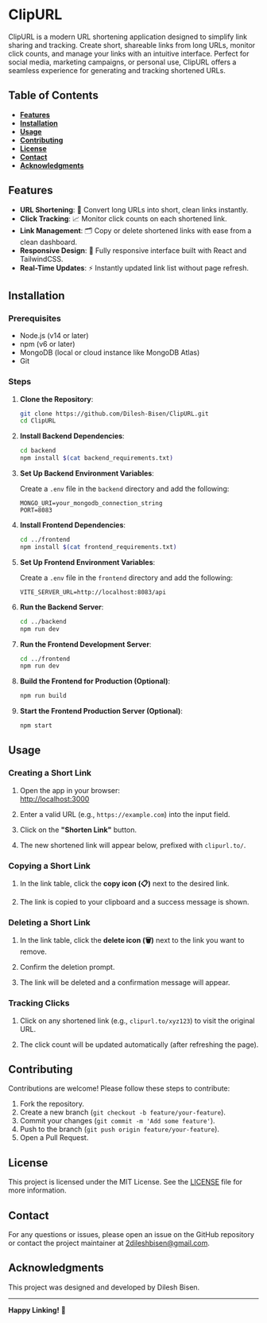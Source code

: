 # ClipURL

ClipURL is a modern URL shortening application designed to simplify link sharing and tracking. Create short, shareable links from long URLs, monitor click counts, and manage your links with an intuitive interface. Perfect for social media, marketing campaigns, or personal use, ClipURL offers a seamless experience for generating and tracking shortened URLs.

## **Table of Contents**

- [**Features**](#features)
- [**Installation**](#installation)
- [**Usage**](#usage)
- [**Contributing**](#contributing)
- [**License**](#license)
- [**Contact**](#contact)
- [**Acknowledgments**](#acknowledgments)

## **Features**

- **URL Shortening**: 🔗 Convert long URLs into short, clean links instantly.
- **Click Tracking**: 📈 Monitor click counts on each shortened link.
- **Link Management**: 🗂️ Copy or delete shortened links with ease from a clean dashboard.
- **Responsive Design**: 📱 Fully responsive interface built with React and TailwindCSS.
- **Real-Time Updates**: ⚡ Instantly updated link list without page refresh.

## **Installation**

### **Prerequisites**

- Node.js (v14 or later)  
- npm (v6 or later)  
- MongoDB (local or cloud instance like MongoDB Atlas)  
- Git

### **Steps**

1. **Clone the Repository**:

    ```sh
    git clone https://github.com/Dilesh-Bisen/ClipURL.git
    cd ClipURL
    ```

2. **Install Backend Dependencies**:

    ```sh
    cd backend
    npm install $(cat backend_requirements.txt)
    ```

3. **Set Up Backend Environment Variables**:

    Create a `.env` file in the `backend` directory and add the following:

    ```env
    MONGO_URI=your_mongodb_connection_string
    PORT=8083
    ```

4. **Install Frontend Dependencies**:

    ```sh
    cd ../frontend
    npm install $(cat frontend_requirements.txt)
    ```

5. **Set Up Frontend Environment Variables**:

    Create a `.env` file in the `frontend` directory and add the following:

    ```env
    VITE_SERVER_URL=http://localhost:8083/api
    ```

6. **Run the Backend Server**:

    ```sh
    cd ../backend
    npm run dev
    ```

7. **Run the Frontend Development Server**:

    ```sh
    cd ../frontend
    npm run dev
    ```

8. **Build the Frontend for Production (Optional)**:

    ```sh
    npm run build
    ```

9. **Start the Frontend Production Server (Optional)**:

    ```sh
    npm start
    ```

## **Usage**

### **Creating a Short Link**

1. Open the app in your browser:  
   [http://localhost:3000](http://localhost:3000)

2. Enter a valid URL (e.g., `https://example.com`) into the input field.

3. Click on the **"Shorten Link"** button.

4. The new shortened link will appear below, prefixed with `clipurl.to/`.

### **Copying a Short Link**

1. In the link table, click the **copy icon (📋)** next to the desired link.

2. The link is copied to your clipboard and a success message is shown.

### **Deleting a Short Link**

1. In the link table, click the **delete icon (🗑️)** next to the link you want to remove.

2. Confirm the deletion prompt.

3. The link will be deleted and a confirmation message will appear.

### **Tracking Clicks**

1. Click on any shortened link (e.g., `clipurl.to/xyz123`) to visit the original URL.

2. The click count will be updated automatically (after refreshing the page).

## **Contributing**

Contributions are welcome! Please follow these steps to contribute:

1. Fork the repository.  
2. Create a new branch (`git checkout -b feature/your-feature`).  
3. Commit your changes (`git commit -m 'Add some feature'`).  
4. Push to the branch (`git push origin feature/your-feature`).  
5. Open a Pull Request.

## **License**

This project is licensed under the MIT License. See the [LICENSE](LICENSE) file for more information.

## **Contact**

For any questions or issues, please open an issue on the GitHub repository or contact the project maintainer at [2dileshbisen@gmail.com](mailto:2dileshbisen@gmail.com).

## **Acknowledgments**

This project was designed and developed by Dilesh Bisen.

---

**Happy Linking!** 🎉
